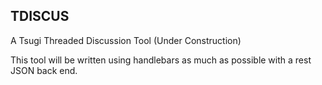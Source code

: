 
TDISCUS
-------

A Tsugi Threaded Discussion Tool (Under Construction)

This tool will be written using handlebars as much as possible with a rest
JSON back end.


